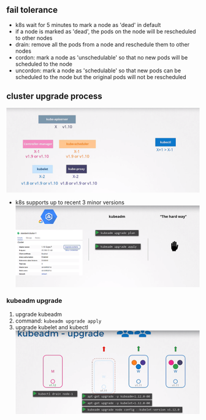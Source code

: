 ## fail tolerance
- k8s wait for 5 minutes to mark a node as 'dead' in default
- if a node is marked as 'dead', the pods on the node will be rescheduled to other nodes
- drain: remove all the pods from a node and reschedule them to other nodes
- cordon: mark a node as 'unschedulable' so that no new pods will be scheduled to the node
- uncordon: mark a node as 'schedulable' so that new pods can be scheduled to the node but the original pods will not be rescheduled

## cluster upgrade process
![](./images/10.png)
- k8s supports up to recent 3 minor versions
![](./images/11.png)
### kubeadm upgrade
1. upgrade kubeadm
2. command: `kubeadm upgrade apply`
3. upgrade kubelet and kubectl
![](./images/12.png)